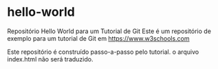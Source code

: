 # hello-world
Repositório Hello World para um Tutorial de Git
Este é um repositório de exemplo para um tutorial de Git em https://www.w3schools.com

Este repositório é construído passo-a-passo pelo tutorial.
o arquivo index.html não será traduzido.